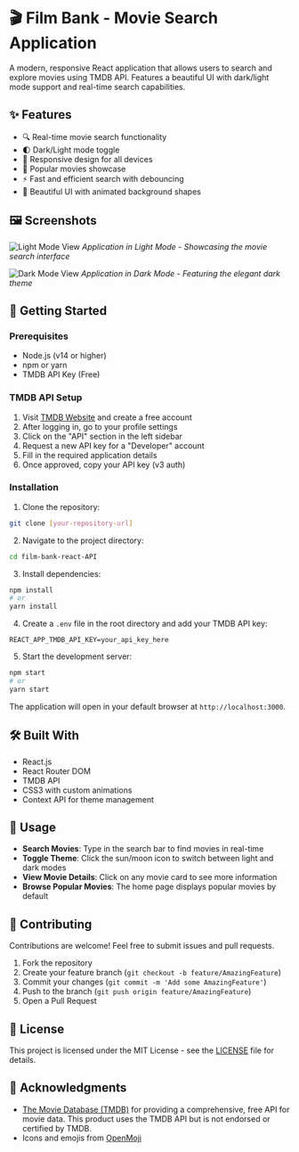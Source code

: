 # 🎬 Film Bank - Movie Search Application

A modern, responsive React application that allows users to search and explore movies using TMDB API. Features a beautiful UI with dark/light mode support and real-time search capabilities.

## ✨ Features

- 🔍 Real-time movie search functionality
- 🌓 Dark/Light mode toggle
- 📱 Responsive design for all devices
- 🎯 Popular movies showcase
- ⚡ Fast and efficient search with debouncing
- 🎨 Beautiful UI with animated background shapes

## 🖼️ Screenshots

![Light Mode View](./ss/light.png)
*Application in Light Mode - Showcasing the movie search interface*

![Dark Mode View](./ss/dark.png)
*Application in Dark Mode - Featuring the elegant dark theme*

## 🚀 Getting Started

### Prerequisites

- Node.js (v14 or higher)
- npm or yarn
- TMDB API Key (Free)

### TMDB API Setup

1. Visit [TMDB Website](https://www.themoviedb.org/) and create a free account
2. After logging in, go to your profile settings
3. Click on the "API" section in the left sidebar
4. Request a new API key for a "Developer" account
5. Fill in the required application details
6. Once approved, copy your API key (v3 auth)

### Installation

1. Clone the repository:
```bash
git clone [your-repository-url]
```

2. Navigate to the project directory:
```bash
cd film-bank-react-API
```

3. Install dependencies:
```bash
npm install
# or
yarn install
```

4. Create a `.env` file in the root directory and add your TMDB API key:
```env
REACT_APP_TMDB_API_KEY=your_api_key_here
```

5. Start the development server:
```bash
npm start
# or
yarn start
```

The application will open in your default browser at `http://localhost:3000`.

## 🛠️ Built With

- React.js
- React Router DOM
- TMDB API
- CSS3 with custom animations
- Context API for theme management

## 📝 Usage

- **Search Movies**: Type in the search bar to find movies in real-time
- **Toggle Theme**: Click the sun/moon icon to switch between light and dark modes
- **View Movie Details**: Click on any movie card to see more information
- **Browse Popular Movies**: The home page displays popular movies by default

## 🤝 Contributing

Contributions are welcome! Feel free to submit issues and pull requests.

1. Fork the repository
2. Create your feature branch (`git checkout -b feature/AmazingFeature`)
3. Commit your changes (`git commit -m 'Add some AmazingFeature'`)
4. Push to the branch (`git push origin feature/AmazingFeature`)
5. Open a Pull Request

## 📄 License

This project is licensed under the MIT License - see the [LICENSE](LICENSE) file for details.

## 👏 Acknowledgments

- [The Movie Database (TMDB)](https://www.themoviedb.org/) for providing a comprehensive, free API for movie data. This product uses the TMDB API but is not endorsed or certified by TMDB.
- Icons and emojis from [OpenMoji](https://openmoji.org/)
